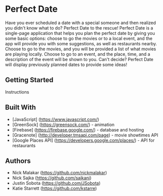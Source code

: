 # Perfect Date
Have you ever scheduled a date with a special someone and then realized you didn't know what to do? Perfect Date to the rescue!
Perfect Date is a single-page application that helps you plan the perfect date by giving you some basic options: choose to go the movies or to a local event, and the app will provide you with some suggestions, as well as restaurants nearby. Choose to go to the movies, and you will be provided a list of what movies are playing locally. Choose to go to an event, and the place, time, and a description of the event will be shown to you. Can't decide? Perfect Date will display previously planned dates to provide some ideas!
## Getting Started
Instructions
## Built With
* [JavaScript] (https://www.javascript.com/)
* [GreenSock] (https://greensock.com/) - animation
* [Firebase] (https://firebase.google.com/) - database and hosting
* [Gracenote] (http://developer.tmsapi.com/page) - movie showtimes API
* [Google Places API] (https://developers.google.com/places/) - API for restaurants
## Authors
* Nick Malakar (https://github.com/nickmalakar)
* Nick Sajka (https://github.com/sajkani)
* Justin Sobota (https://github.com/JSobota)
* Katie Starrett (https://github.com/kstarre)
